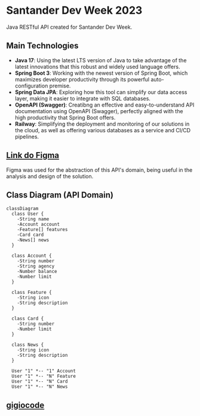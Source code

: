 # Santander Dev Week 2023

Java RESTful API created for Santander Dev Week.


## Main Technologies
 - **Java 17**: Using the latest LTS version of Java to take advantage of the latest innovations that this robust and widely used language offers.
 - **Spring Boot 3**: Working with the newest version of Spring Boot, which maximizes developer productivity through its powerful auto-configuration premise.
 - **Spring Data JPA**: Exploring how this tool can simplify our data access layer, making it easier to integrate with SQL databases.
 - **OpenAPI (Swagger)**: Creatibng an effective and easy-to-understand API documentation using OpenAPI (Swagger), perfectly aligned with the high productivity that Spring Boot offers.
 - **Railway**: Simplifying the deployment and monitoring of our solutions in the cloud, as well as offering various databases as a service and CI/CD pipelines.

## [Link do Figma](https://www.figma.com/file/0ZsjwjsYlYd3timxqMWlbj/SANTANDER---Projeto-Web%2FMobile?type=design&node-id=1421%3A432&mode=design&t=6dPQuerScEQH0zAn-1)

Figma was used for the abstraction of this API's domain, being useful in the analysis and design of the solution.

## Class Diagram (API Domain)

```mermaid
classDiagram
  class User {
    -String name
    -Account account
    -Feature[] features
    -Card card
    -News[] news
  }

  class Account {
    -String number
    -String agency
    -Number balance
    -Number limit
  }

  class Feature {
    -String icon
    -String description
  }

  class Card {
    -String number
    -Number limit
  }

  class News {
    -String icon
    -String description
  }

  User "1" *-- "1" Account
  User "1" *-- "N" Feature
  User "1" *-- "N" Card
  User "1" *-- "N" News
```

## [gigiocode](https://sdw-2023-gigio.up.railway.app/swagger-ui/index.html)